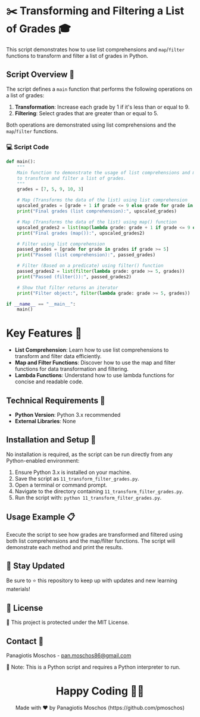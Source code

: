 # ✂️ Transforming and Filtering a List of Grades 🎓

This script demonstrates how to use list comprehensions and `map`/`filter` functions to transform and filter a list of grades in Python.

## Script Overview 📘

The script defines a `main` function that performs the following operations on a list of grades:
1. **Transformation**: Increase each grade by 1 if it's less than or equal to 9.
2. **Filtering**: Select grades that are greater than or equal to 5.

Both operations are demonstrated using list comprehensions and the `map`/`filter` functions.

### :computer: Script Code

```python
def main():
    """
    Main function to demonstrate the usage of list comprehensions and map/filter functions 
    to transform and filter a list of grades.
    """
    grades = [7, 5, 9, 10, 3]

    # Map (Transforms the data of the list) using list comprehension
    upscaled_grades = [grade + 1 if grade <= 9 else grade for grade in grades]
    print("Final grades (list comprehension):", upscaled_grades)

    # Map (Transforms the data of the list) using map() function
    upscaled_grades2 = list(map(lambda grade: grade + 1 if grade <= 9 else grade, grades))
    print("Final grades (map()):", upscaled_grades2)

    # Filter using list comprehension
    passed_grades = [grade for grade in grades if grade >= 5]
    print("Passed (list comprehension):", passed_grades)

    # Filter (Based on a predicate) using filter() function
    passed_grades2 = list(filter(lambda grade: grade >= 5, grades))
    print("Passed (filter()):", passed_grades2)

    # Show that filter returns an iterator
    print("Filter object:", filter(lambda grade: grade >= 5, grades))

if __name__ == "__main__":
    main()
```

# Key Features 🌟
- **List Comprehension**: Learn how to use list comprehensions to transform and filter data efficiently.
- **Map and Filter Functions**: Discover how to use the map and filter functions for data transformation and filtering.
- **Lambda Functions**: Understand how to use lambda functions for concise and readable code.

## Technical Requirements 🔧
- **Python Version**: Python 3.x recommended
- **External Libraries**: None

## Installation and Setup 🚀
No installation is required, as the script can be run directly from any Python-enabled environment:

1. Ensure Python 3.x is installed on your machine.
2. Save the script as `11_transform_filter_grades.py`.
3. Open a terminal or command prompt.
4. Navigate to the directory containing `11_transform_filter_grades.py`.
5. Run the script with: `python 11_transform_filter_grades.py`.

## Usage Example 📋
Execute the script to see how grades are transformed and filtered using both list comprehensions and the map/filter functions. The script will demonstrate each method and print the results.

## 📢 Stay Updated
Be sure to ⭐ this repository to keep up with updates and new learning materials!

## 📄 License
🔐 This project is protected under the MIT License.

## Contact 📧
Panagiotis Moschos - pan.moschos86@gmail.com

🔗 Note: This is a Python script and requires a Python interpreter to run.

<h1 align="center">Happy Coding 👨‍💻</h1>
<p align="center">
  Made with ❤️ by Panagiotis Moschos (https://github.com/pmoschos)
</p>
